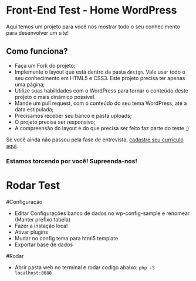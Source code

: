 Front-End Test - Home WordPress
========================

Aqui temos um projeto para você nos mostrar todo o seu conhecimento para desenvolver um site!

## Como funciona?

- Faça um Fork do projeto;
- Implemente o layout que está dentro da pasta `design`. Vale usar todo o seu conhecimento em HTML5 e CSS3. Este projeto precisa ter apenas uma página;
- Utilize suas habilidades com o WordPress para tornar o conteúdo deste projeto o mais dinâmico possível.
- Mande um pull request, com o conteúdo do seu tema WordPress, até a data estipulada;
- Precisamos receber seu banco e pasta uploads;
- O projeto precisa ser responsivo;
- A compreensão do layout e do que precisa ser feito faz parte do teste ;)

Se você ainda não passou pela fase de entrevista, [cadastre seu currículo aqui](http://www.mktvirtual.com.br/carreira/).

### Estamos torcendo por você! Supreenda-nos!

Rodar Test
==========

#Configuração
- Editar Configurações banco de dados no wp-config-sample e renomear (Manter prefixo tabela)
- Fazer a instação local
- Ativar plugins
- Mudar no config tema para html5 template
- Exportar base de dados

#Rodar
- Abrir pasta web no terminal e rodar codigo abaixo:
<code>php -S localhost:8080</code>

 

